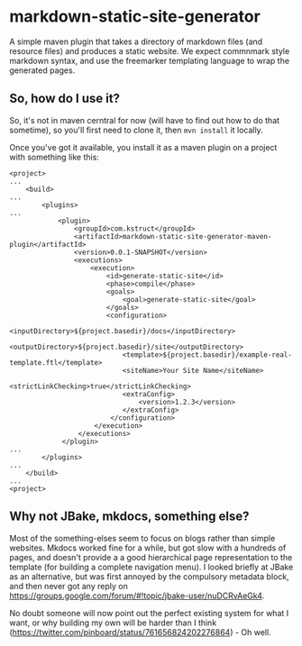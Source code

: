 # markdown-static-site-generator

A simple maven plugin that takes a directory of markdown files (and resource files) and produces a static website. We expect commnmark style markdown syntax, and use the freemarker templating language to wrap the generated pages.

## So, how do I use it?

So, it's not in maven cerntral for now (will have to find out how to do that sometime), so you'll first need to clone it, then `mvn install` it locally.

Once you've got it available, you install it as a maven plugin on a project with something like this:

```
<project>
...
    <build>
...
        <plugins>
...
            <plugin>
                <groupId>com.kstruct</groupId>
                <artifactId>markdown-static-site-generator-maven-plugin</artifactId>
                <version>0.0.1-SNAPSHOT</version>
                <executions>
                    <execution>
                        <id>generate-static-site</id>
                        <phase>compile</phase>
                        <goals>
                            <goal>generate-static-site</goal>
                        </goals>
                        <configuration>
                            <inputDirectory>${project.basedir}/docs</inputDirectory>
                            <outputDirectory>${project.basedir}/site</outputDirectory>
                            <template>${project.basedir}/example-real-template.ftl</template>
                            <siteName>Your Site Name</siteName>
                            <strictLinkChecking>true</strictLinkChecking>
                            <extraConfig>
                                <version>1.2.3</version>
                            </extraConfig>
                         </configuration>
                     </execution>
                 </executions>
             </plugin>
...
        </plugins>
...
    </build>
...
<project>
```

## Why not JBake, mkdocs, something else?

Most of the something-elses seem to focus on blogs rather than simple websites. Mkdocs worked fine for a while, but got slow with a hundreds of pages, and doesn't provide a a good hierarchical page representation to the template (for building a complete navigation menu). I looked briefly at JBake as an alternative, but was first annoyed by the compulsory metadata block, and then never got any reply on https://groups.google.com/forum/#!topic/jbake-user/nuDCRvAeGk4.

No doubt someone will now point out the perfect existing system for what I want, or why building my own will be harder than I think (https://twitter.com/pinboard/status/761656824202276864) - Oh well.
